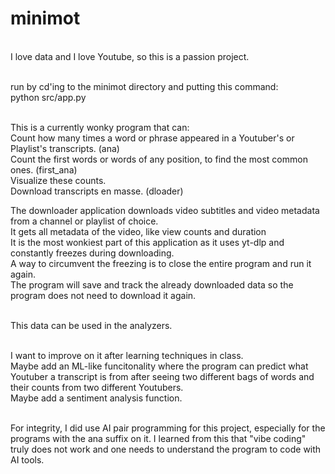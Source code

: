 # minimot

<br>I love data and I love Youtube, so this is a passion project.

<br>run by cd'ing to the minimot directory and putting this command:
<br>python src/app.py

<br>This is a currently wonky program that can:
<br>Count how many times a word or phrase appeared in a Youtuber's or Playlist's transcripts. (ana)
<br>Count the first words or words of any position, to find the most common ones. (first_ana)
<br>Visualize these counts.
<br>Download transcripts en masse. (dloader) 

The downloader application downloads video subtitles and video metadata from a channel or playlist of choice.
<br>It gets all metadata of the video, like view counts and duration
<br>It is the most wonkiest part of this application as it uses yt-dlp and constantly freezes during downloading.
<br>A way to circumvent the freezing is to close the entire program and run it again. 
<br>The program will save and track the already downloaded data so the program does not need to download it again.

<br>This data can be used in the analyzers. 

<br>I want to improve on it after learning techniques in class. 
<br>Maybe add an ML-like funcitonality where the program can predict what Youtuber a transcript is from after seeing two different bags of words and their counts from two different Youtubers.
<br>Maybe add a sentiment analysis function.

<br>For integrity, I did use AI pair programming for this project, especially for the programs with the ana suffix on it.
I learned from this that "vibe coding" truly does not work and one needs to understand the program to code with AI tools.
